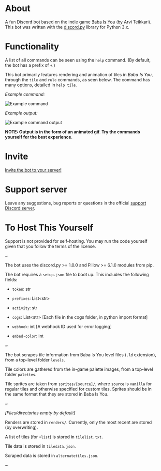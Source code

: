 # About

A fun Discord bot based on the indie game [Baba Is You](https://store.steampowered.com/app/736260/Baba_Is_You/) (by Arvi Teikkari). This bot was written with the [discord.py](https://discordpy.readthedocs.io/en/latest/) library for Python 3.x.

# Functionality

A list of all commands can be seen using the `help` command. (By default, the bot has a prefix of `+`.)

This bot primarily features rendering and animation of tiles in *Baba Is You*, through the `tile` and `rule` commands, as seen below. The command has many options, detailed in `help tile`.

*Example command:*

![Example command](https://cdn.discordapp.com/attachments/420095557231443988/596606587800387594/unknown.png)

*Example output:*

![Example command output](https://cdn.discordapp.com/attachments/420095557231443988/596606636215500816/unknown.png)

**NOTE: Output is in the form of an animated gif. Try the commands yourself for the best experience.**

# Invite

[Invite the bot to your server!](https://discordapp.com/api/oauth2/authorize?client_id=480227663047294987&scope=bot&permissions=388160)

# Support server

Leave any suggestions, bug reports or questions in the official [support Discord server](https://discord.gg/rMX3YPK).

# To Host This Yourself

Support is not provided for self-hosting. You may run the code yourself given that you follow the terms of the license.

~

The bot uses the discord.py >= 1.0.0 and Pillow >= 6.1.0 modules from pip.

The bot requires a `setup.json` file to boot up. This includes the following fields:

* `token`: str

* `prefixes`: List\<str\>

* `activity`: str

* `cogs`: List\<str\> [Each file in the cogs folder, in python import format]

* `webhook`: int [A webhook ID used for error logging]

* `embed-color`: int

~

The bot scrapes tile information from Baba Is You level files (`.ld` extension), from a top-level folder `levels`.

Tile colors are gathered from the in-game palette images, from a top-level folder `palettes`.

Tile sprites are taken from `sprites/[source]/`, where `source` is `vanilla` for regular tiles and otherwise specified for custom tiles. Sprites should be in the same format that they are stored in Baba Is You.

~

*[Files/directories empty by default]*

Renders are stored in `renders/`. Currently, only the most recent are stored (by overwriting).

A list of tiles (for `+list`) is stored in `tilelist.txt`.

Tile data is stored in `tiledata.json`.

Scraped data is stored in `alternatetiles.json`.

~
